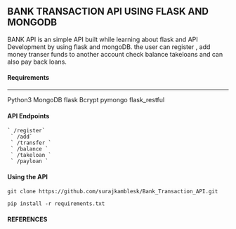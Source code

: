 ## BANK TRANSACTION API USING FLASK AND MONGODB

BANK API is an simple API built while learning about flask and API Development 
by using flask and mongoDB. the user can register , 
add money transer funds to another account check
balance takeloans and can also pay back loans. 


#### Requirements
--------------
  Python3
  MongoDB
  flask
  Bcrypt
  pymongo
  flask_restful
  
#### API Endpoints
    ` /register`
     ` /add`
     ` /transfer `
     ` /balance `
     ` /takeloan `
     ` /payloan `
     
#### Using the API
  `git clone https://github.com/surajkamblesk/Bank_Transaction_API.git`
  
  `pip install -r requirements.txt `
  
#### REFERENCES
   
  
  
